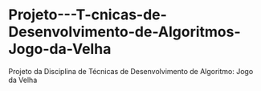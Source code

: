 # Projeto---T-cnicas-de-Desenvolvimento-de-Algoritmos-Jogo-da-Velha
Projeto da Disciplina de Técnicas de Desenvolvimento de Algoritmo: Jogo da Velha
